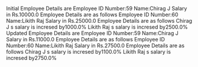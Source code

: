 Initial Employee Details are
Employee ID Number:59
Name:Chirag J
Salary in Rs.10000.0
Employee Details are as follows
Employee ID Number:60
Name:Likith Raj
Salary in Rs.25000.0
Employee Details are as follows
Chirag J s salary is incresed by1000.0%
Likith Raj s salary is incresed by2500.0%
Updated Employee Details are
Employee ID Number:59
Name:Chirag J
Salary in Rs.11000.0
Employee Details are as follows
Employee ID Number:60
Name:Likith Raj
Salary in Rs.27500.0
Employee Details are as follows
Chirag J s salary is incresed by1100.0%
Likith Raj s salary is incresed by2750.0%
